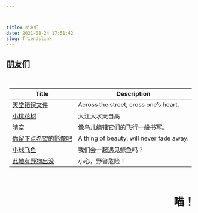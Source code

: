 ```yaml
---



title: 朋友们
date: 2021-08-24 17:51:42
slug: friendslink
---
```


## 朋友们

<style>
.center
{
    width: auto;
    display: table;
    margin-left: auto;
    margin-right:auto;
}
</style>

<p align="center">
<div class="center">
<br>

| Title            | Description                                                          |
|------------------|----------------------------------------------------------------------|
| [天堂错误文件](https://naturaleki.one/)            |Across the street, cross one’s heart.
| [小桃花树](https://strawberryxuan.icu/)           |大江大水天自高
| [晴空](https://summeringway.icu/)                 |像鸟儿编辑它们的飞行一般书写。
| [你留下点希望的影像吧](https://www.asecarc.top/)                 |A thing of beauty, will never fade away.
| [小球飞鱼](https://mantyke.icu/)                 |我们会一起遇见鲸鱼吗？| 
| [此地有野狗出没](https://luoshui.icu/)                 |小心，野兽危险！

<br/>
</div>

<div style="text-align: right;">

# 喵！

